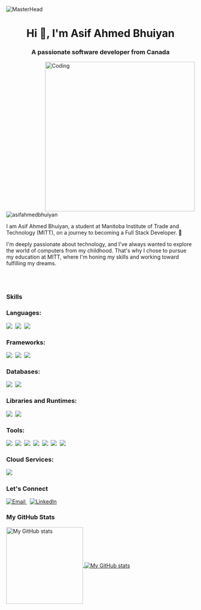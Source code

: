 ![MasterHead](https://hbr.org/resources/images/article_assets/2021/06/Jun21_26_1221368566_1159233041_1219183183.gif)

<h1 align="center">Hi 👋, I'm Asif Ahmed Bhuiyan</h1>
<h3 align="center">A passionate software developer from Canada</h3>

<img align="right" alt="Coding" width="400" src="https://cdn.dribbble.com/users/1162077/screenshots/3848914/programmer.gif">

<p align="left"> 
  <img src="https://komarev.com/ghpvc/?username=asifahmedbhuiyan&label=Profile%20views&color=0e75b6&style=flat" alt="asifahmedbhuiyan" />
</p>

<p align="left">I am Asif Ahmed Bhuiyan, a student at Manitoba Institute of Trade and Technology (MITT), on a journey to becoming a Full Stack Developer. 🚀</p>

<p align="left">I'm deeply passionate about technology, and I've always wanted to explore the world of computers from my childhood. That's why I chose to pursue my education at MITT, where I'm honing my skills and working toward fulfilling my dreams.</p>
<br></br>
<h3 align="left">Skills</h3>
<p align="left">
<h3 align="left">Languages:</h3>
<p align="left">
  <img src="https://img.shields.io/badge/code-C%23-informational?style=for-the-badge&logo=csharp&logoColor=white&color=2aa889"/>&nbsp;
  <img src="https://img.shields.io/badge/code-Javascript-informational?style=for-the-badge&logo=javascript&logoColor=white&color=2aa889"/>&nbsp;
  <img src="https://img.shields.io/badge/web-HTML%2FCSS-informational?style=for-the-badge&logo=html5&logoColor=white&color=2aa889"/>&nbsp;
</p>

<h3 align="left">Frameworks:</h3>
<p align="left">
  <img src="https://img.shields.io/badge/framework-.NET%20Core-informational?style=for-the-badge&logo=.net&logoColor=white&color=2aa889"/>&nbsp;
  <img src="https://img.shields.io/badge/framework-ASP.NET%20MVC-informational?style=for-the-badge&logo=mvc&logoColor=white&color=2aa889"/>&nbsp;
  <img src="https://img.shields.io/badge/framework-Entity%20Framework-informational?style=for-the-badge&logo=.net&logoColor=white&color=2aa889"/>&nbsp;
</p>

<h3 align="left">Databases:</h3>
<p align="left">
  <img src="https://img.shields.io/badge/database-SQL-informational?style=for-the-badge&logo=sql&logoColor=white&color=2aa889"/>&nbsp;
  <img src="https://img.shields.io/badge/database-SQL%20Server-informational?style=for-the-badge&logo=sql&logoColor=white&color=2aa889"/>&nbsp;
</p>

<h3 align="left">Libraries and Runtimes:</h3>
<p align="left">
  <img src="https://img.shields.io/badge/library-React.js-informational?style=for-the-badge&logo=react&logoColor=white&color=2aa889"/>&nbsp;
  <img src="https://img.shields.io/badge/runtime-Node.js-informational?style=for-the-badge&logo=node.js&logoColor=white&color=2aa889"/>&nbsp;
</p>

<h3 align="left">Tools:</h3>
<p align="left">
  <img src="https://img.shields.io/badge/tool-Visual%20Studio-informational?style=for-the-badge&logo=visualstudio&logoColor=white&color=2aa889"/>&nbsp;
  <img src="https://img.shields.io/badge/tool-VSCode-informational?style=for-the-badge&logo=visualstudiocode&logoColor=white&color=2aa889"/>&nbsp;
  <img src="https://img.shields.io/badge/tool-Azure%20Data%20Studio-informational?style=for-the-badge&logo=azuredatastudio&logoColor=white&color=2aa889"/>&nbsp;
  <img src="https://img.shields.io/badge/tool-NuGet-informational?style=for-the-badge&logo=nuget&logoColor=white&color=2aa889"/>&nbsp;
  <img src="https://img.shields.io/badge/tool-NPM-informational?style=for-the-badge&logo=npm&logoColor=white&color=2aa889"/>&nbsp;
  <img src="https://img.shields.io/badge/tool-Git-informational?style=for-the-badge&logo=git&logoColor=white&color=2aa889"/>&nbsp;
  <img src="https://img.shields.io/badge/tool-GitHub-informational?style=for-the-badge&logo=github&logoColor=white&color=2aa889"/>&nbsp;
</p>

<h3 align="left">Cloud Services:</h3>
<p align="left">
  <img src="https://img.shields.io/badge/cloud-Microsoft%20Azure-informational?style=for-the-badge&logo=microsoftazure&logoColor=white&color=2aa889"/>&nbsp;
</p>


</p>



<h3 align="left">Let's Connect</h3>
<p align="left">
  <a href="mailto:asifbhuiyan132@gmail.com">
    <img src="https://img.shields.io/badge/Email-asifbhuiyan132%40gmail.com-2aa889?style=for-the-badge&logo=gmail&logoColor=white" alt="Email">
  </a>&nbsp;
  <a href="https://www.linkedin.com/in/asif-ahmed-bhuiyan-75136912a/">
    <img src="https://img.shields.io/badge/LinkedIn-Asif%20Ahmed%20Bhuiyan-2aa889?style=for-the-badge&logo=linkedin&logoColor=white" alt="LinkedIn">
  </a>
</p>


<h3 align="left">My GitHub Stats</h3>
<a href="https://github.com/AsifAhmedBhuiyan">
  <img height="205px" align="center" src="https://github-readme-stats.vercel.app/api?username=AsifAhmedBhuiyan&theme=vue&show_icons=true" alt="My GitHub stats" />
</a>

<a href="https://github.com/AsifAhmedBhuiyan">
  <img align="center" src="https://github-readme-stats.vercel.app/api/top-langs/?username=AsifAhmedBhuiyan&theme=vue&hide=Ruby&show_icons=true&langs_count=6" alt="My GitHub stats"/>
</a>

